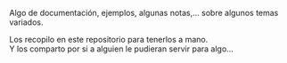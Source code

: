 Algo de documentación, ejemplos, algunas notas,... sobre algunos temas variados.

Los recopilo en este repositorio para tenerlos a mano.  
Y los comparto por si a alguien le pudieran servir para algo...

